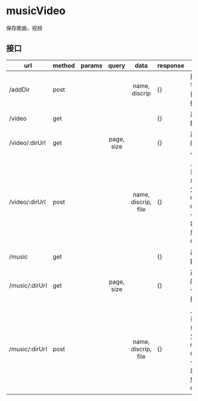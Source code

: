 # musicVideo

保存歌曲，视频  

## 接口  

| url           | method |params |  query    |  data         | response   |  |
| --------      | ------ |-----: | :----:    | :----:        | -----      |---                                 |
| /addDir  |  post  |       |           | name, discrip |   {}      | 提交目录的名字，描述，返回目录的JSON数据   |
|    /video     |  get   |       |           |               | {}         | 返回目录JSON数据                      |
|/video/:dirUrl |  get   |       | page, size|               | {}         | 返回dirUrl目录的对应页的视频JSON数据    |
|/video/:dirUrl |  post  |       |           | name, discrip, file|    {} | 上传到对应目录，请将form表单的enctype改为multipart/form-data，或者new一个FormData,将数据以及文件放到FormData中用ajax提交|
|    /music     |  get   |       |           |               | {}         | 返回目录JSON数据                      |
|/music/:dirUrl |  get   |       | page, size|               | {}         | 返回dirUrl目录的page页的size个视频JSON数据    |
|/music/:dirUrl |  post  |       |           | name, discrip, file|    {} | 上传到对应目录，请将form表单的enctype改为multipart/form-data，或者new一个FormData,将数据以及文件放到FormData中用ajax提交|

